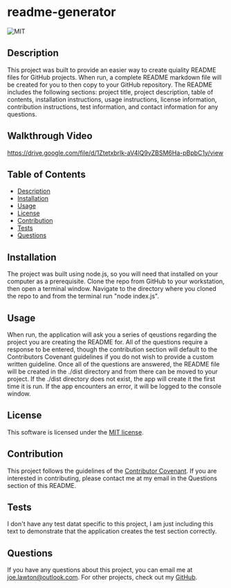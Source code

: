 
  # readme-generator

  ![MIT](https://img.shields.io/badge/license-MIT-brightgreen)

  ## Description
  This project was built to provide an easier way to create quiality README files for GitHub projects. When run, a complete README markdown file will be created for you to then copy to your GitHub repository. The README includes the following sections: project title, project description, table of contents, installation instructions, usage instructions, license information, contribution instructions, test information, and contact information for any questions.

  ## Walkthrough Video
  https://drive.google.com/file/d/1Ztetxbrlk-aV4lQ9vZBSM6Ha-pBpbC1y/view

  ## Table of Contents
  * [Description](#description)
  * [Installation](#installation)
  * [Usage](#usage)
  * [License](#license)
  * [Contribution](#contribute)
  * [Tests](#tests)
  * [Questions](#questions)

  ## Installation
  The project was built using node.js, so you will need that installed on your computer as a prerequisite. Clone the repo from GitHub to your workstation, then open a terminal window. Navigate to the directory where you cloned the repo to and from the terminal run "node index.js".

  ## Usage
  When run, the application will ask you a series of qeustions regarding the project you are creating the README for. All of the questions require a response to be entered, though the contribution section will default to the Contributors Covenant guidelines if you do not wish to provide a custom written guideline. Once all of the questions are answered, the README file will be created in the ./dist directory and from there can be moved to your project. If the ./dist directory does not exist, the app will create it the first time it is run. If the app encounters an error, it will be logged to the console window.

  ## License
  This software is licensed under the [MIT license](https://choosealicense.com/licenses/mit/).

  ## Contribution
  This project follows the guidelines of the [Contributor Covenant](https://www.contributor-covenant.org/version/2/0/code_of_conduct/). If you are interested in contributing, please contact me at my email in the Questions section of this README.
    

  ## Tests
  I don't have any test datat specific to this project, I am just including this text to demonstrate that the application creates the test section correctly.

  ## Questions
  If you have any questions about this project, you can email me at joe.lawton@outlook.com.
  For other projects, check out my [GitHub](https://github.com/jdlawton).
